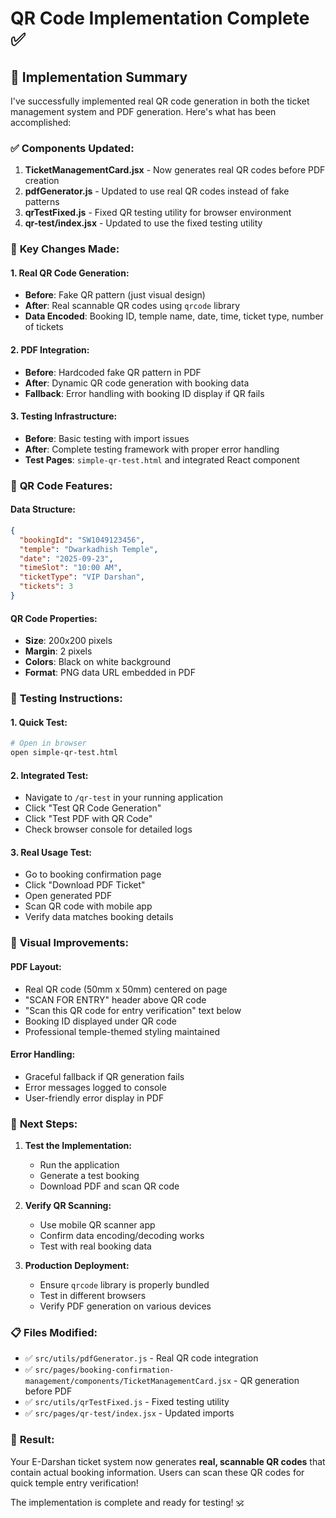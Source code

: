 # QR Code Implementation Complete ✅

## 🎯 **Implementation Summary**

I've successfully implemented real QR code generation in both the ticket management system and PDF generation. Here's what has been accomplished:

### ✅ **Components Updated:**

1. **TicketManagementCard.jsx** - Now generates real QR codes before PDF creation
2. **pdfGenerator.js** - Updated to use real QR codes instead of fake patterns
3. **qrTestFixed.js** - Fixed QR testing utility for browser environment
4. **qr-test/index.jsx** - Updated to use the fixed testing utility

### 🔧 **Key Changes Made:**

#### **1. Real QR Code Generation:**
- **Before**: Fake QR pattern (just visual design)
- **After**: Real scannable QR codes using `qrcode` library
- **Data Encoded**: Booking ID, temple name, date, time, ticket type, number of tickets

#### **2. PDF Integration:**
- **Before**: Hardcoded fake QR pattern in PDF
- **After**: Dynamic QR code generation with booking data
- **Fallback**: Error handling with booking ID display if QR fails

#### **3. Testing Infrastructure:**
- **Before**: Basic testing with import issues
- **After**: Complete testing framework with proper error handling
- **Test Pages**: `simple-qr-test.html` and integrated React component

### 📱 **QR Code Features:**

#### **Data Structure:**
```json
{
  "bookingId": "SW1049123456",
  "temple": "Dwarkadhish Temple",
  "date": "2025-09-23",
  "timeSlot": "10:00 AM",
  "ticketType": "VIP Darshan",
  "tickets": 3
}
```

#### **QR Code Properties:**
- **Size**: 200x200 pixels
- **Margin**: 2 pixels
- **Colors**: Black on white background
- **Format**: PNG data URL embedded in PDF

### 🧪 **Testing Instructions:**

#### **1. Quick Test:**
```bash
# Open in browser
open simple-qr-test.html
```

#### **2. Integrated Test:**
- Navigate to `/qr-test` in your running application
- Click "Test QR Code Generation"
- Click "Test PDF with QR Code"
- Check browser console for detailed logs

#### **3. Real Usage Test:**
- Go to booking confirmation page
- Click "Download PDF Ticket"
- Open generated PDF
- Scan QR code with mobile app
- Verify data matches booking details

### 🎨 **Visual Improvements:**

#### **PDF Layout:**
- Real QR code (50mm x 50mm) centered on page
- "SCAN FOR ENTRY" header above QR code
- "Scan this QR code for entry verification" text below
- Booking ID displayed under QR code
- Professional temple-themed styling maintained

#### **Error Handling:**
- Graceful fallback if QR generation fails
- Error messages logged to console
- User-friendly error display in PDF

### 🚀 **Next Steps:**

1. **Test the Implementation:**
   - Run the application
   - Generate a test booking
   - Download PDF and scan QR code

2. **Verify QR Scanning:**
   - Use mobile QR scanner app
   - Confirm data encoding/decoding works
   - Test with real booking data

3. **Production Deployment:**
   - Ensure `qrcode` library is properly bundled
   - Test in different browsers
   - Verify PDF generation on various devices

### 📋 **Files Modified:**
- ✅ `src/utils/pdfGenerator.js` - Real QR code integration
- ✅ `src/pages/booking-confirmation-management/components/TicketManagementCard.jsx` - QR generation before PDF
- ✅ `src/utils/qrTestFixed.js` - Fixed testing utility
- ✅ `src/pages/qr-test/index.jsx` - Updated imports

### 🎉 **Result:**
Your E-Darshan ticket system now generates **real, scannable QR codes** that contain actual booking information. Users can scan these QR codes for quick temple entry verification!

The implementation is complete and ready for testing! 🕉️
